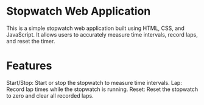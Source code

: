 # Stopwatch Web Application

This is a simple stopwatch web application built using HTML, CSS, and JavaScript. 
It allows users to accurately measure time intervals, record laps, and reset the timer.

# Features

Start/Stop: Start or stop the stopwatch to measure time intervals.
Lap: Record lap times while the stopwatch is running.
Reset: Reset the stopwatch to zero and clear all recorded laps.
